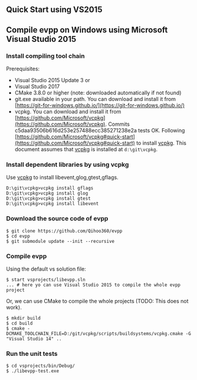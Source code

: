Quick Start using VS2015
---
	
## Compile evpp on Windows using Microsoft Visual Studio 2015

### Install compiling tool chain

Prerequisites:

- Visual Studio 2015 Update 3 or
- Visual Studio 2017
- CMake 3.8.0 or higher (note: downloaded automatically if not found)
- git.exe available in your path. You can download and install it from [https://git-for-windows.github.io/](https://git-for-windows.github.io/)
- vcpkg. You can download and install it from [https://github.com/Microsoft/vcpkg](https://github.com/Microsoft/vcpkg). Commits c5daa93506b616d253e257488ecc385271238e2a tests OK. Following [https://github.com/Microsoft/vcpkg#quick-start](https://github.com/Microsoft/vcpkg#quick-start) to install [vcpkg](https://github.com/Microsoft/vcpkg). This document assumes that [vcpkg](https://github.com/Microsoft/vcpkg) is installed at `d:\git\vcpkg`. 

### Install dependent libraries by using vcpkg

Use [vcpkg](https://github.com/Microsoft/vcpkg) to install libevent,glog,gtest,gflags.

	D:\git\vcpkg>vcpkg install gflags
	D:\git\vcpkg>vcpkg install glog
	D:\git\vcpkg>vcpkg install gtest
	D:\git\vcpkg>vcpkg install libevent

### Download the source code of evpp

	$ git clone https://github.com/Qihoo360/evpp
	$ cd evpp
	$ git submodule update --init --recursive

### Compile evpp

Using the default vs solution file:

	$ start vsprojects/libevpp.sln
	... # here yo can use Visual Studio 2015 to compile the whole evpp project

Or, we can use CMake to compile the whole projects (TODO: This does not work).

	$ mkdir build
	$ cd build
	$ cmake -DCMAKE_TOOLCHAIN_FILE=D:/git/vcpkg/scripts/buildsystems/vcpkg.cmake -G "Visual Studio 14" ..


### Run the unit tests

	$ cd vsprojects/bin/Debug/
	$ ./libevpp-test.exe
